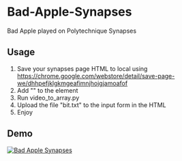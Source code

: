 # Bad-Apple-Synapses
Bad Apple played on Polytechnique Synapses
## Usage
1. Save your synapses page HTML to local using https://chrome.google.com/webstore/detail/save-page-we/dhhpefjklgkmgeafimnjhojgjamoafof
2. Add "<script src = "bad apple.js" defer></script>" to the <head> element
3. Run video_to_array.py
4. Upload the file "bit.txt" to the input form in the HTML
5. Enjoy

## Demo
[![Bad Apple Synapses](https://img.youtube.com/vi/H5N_0ZP2XDA/0.jpg)](https://www.youtube.com/watch?v=H5N_0ZP2XDA)
